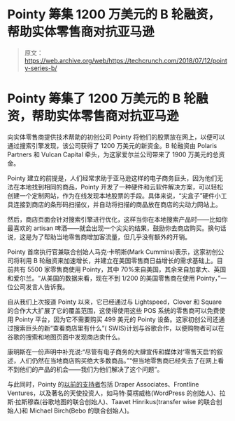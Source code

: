 # Pointy 筹集 1200 万美元的 B 轮融资，帮助实体零售商对抗亚马逊 

> 原文：<https://web.archive.org/web/https://techcrunch.com/2018/07/12/pointy-series-b/>

# Pointy 筹集了 1200 万美元的 B 轮融资，帮助实体零售商对抗亚马逊

向实体零售商提供技术帮助的初创公司 Pointy 将他们的股票放在网上，以便可以通过搜索引擎发现，该公司获得了 1200 万美元的新资金。B 轮融资由 Polaris Partners 和 Vulcan Capital 牵头，为这家爱尔兰公司带来了 1900 万美元的总资金。

Pointy 建立的前提是，人们经常求助于亚马逊这样的电子商务巨头，因为他们无法在本地找到相同的商品，Pointy 开发了一种硬件和云软件解决方案，可以轻松创建一个定制网站，作为在线发现本地股票的手段。具体来说，“尖盒子”硬件小工具连接到商店的条形码扫描仪，并自动将扫描的商品放在商店的尖动力网站上。

然后，商店页面会针对搜索引擎进行优化，这样当你在本地搜索产品时——比如你最喜欢的 artisan 啤酒——就会出现一个尖尖的结果，鼓励你去商店购买。换句话说，这是为了帮助当地零售商增加客流量，但几乎没有额外的开销。

Pointy 首席执行官兼联合创始人马克·卡明斯(Mark Cummins)表示，这家初创公司将利用 B 轮融资来加速增长，并建立在美国零售商日益增长的需求基础上。目前共有 5500 家零售商使用 Pointy，其中 70%来自美国，其余来自加拿大、英国和爱尔兰。“从美国的数据来看，现在不到 1/200 的美国零售商在使用 Pointy，”一位公司发言人告诉我。

自从我们上次报道 Pointy 以来，它已经通过与 Lightspeed，Clover 和 Square 的合作大大扩展了它的覆盖范围，这使得使用这些 POS 系统的零售商可以免费使用 Pointy 平台，因为它不需要购买 499 美元的 Pointy 设备。这家初创公司还通过搜索巨头的新“查看商店里有什么”( SWIS)计划与谷歌合作，以便购物者可以在谷歌的搜索和地图页面中发现商店卖什么。

康明斯在一份声明中补充说:“尽管有电子商务的大肆宣传和媒体对‘零售天启’的叙述，人们仍然在当地商店购买绝大多数商品。”“但当地零售商已经失去了在网上看不到他们的产品的机会——我们为他们解决了这个问题”。

与此同时，Pointy 的[以前的支持者](https://web.archive.org/web/20221210001707/https://techcrunch.com/2017/09/20/pointy/)包括 Draper Associates、Frontline Ventures，以及著名的天使投资人，如马特·莫楞威格(WordPress 的创始人)、拉斯·拉斯穆森(谷歌地图的联合创始人)、Taavet Hinrikus(transfer wise 的联合创始人)和 Michael Birch(Bebo 的联合创始人)。